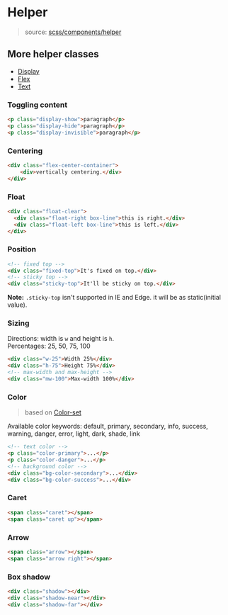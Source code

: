 # Helper
> source:  [scss/components/helper](../../src/scss/components/_helper.scss)

## More helper classes
- [Display](display.md)
- [Flex](flex.md)
- [Text](text.md)

### Toggling content
```html
<p class="display-show">paragraph</p>
<p class="display-hide">paragraph</p>
<p class="display-invisible">paragraph</p>
```

### Centering
```html
<div class="flex-center-container">
    <div>vertically centering.</div>
</div>
```

### Float
```html
<div class="float-clear">
  <div class="float-right box-line">this is right.</div>
  <div class="float-left box-line">this is left.</div>
</div>
```

### Position
```html
<!-- fixed top -->
<div class="fixed-top">It's fixed on top.</div>
<!-- sticky top -->
<div class="sticky-top">It'll be sticky on top.</div>
```
**Note:** `.sticky-top` isn't supported in IE and Edge. it will be as static(initial value).

### Sizing
Directions: width is `w` and height is `h`.  
Percentages: 25, 50, 75, 100
```html
<div class="w-25">Width 25%</div>
<div class="h-75">Height 75%</div>
<!-- max-width and max-height -->
<div class="mw-100">Max-width 100%</div>
```

### Color
> based on [Color-set](color-set.md)

Available color keywords: default, primary, secondary, info, success, warning, danger, error, light, dark, shade, link

```html
<!-- text color -->
<p class="color-primary">...</p>
<p class="color-danger">...</p>
<!-- background color -->
<div class="bg-color-secondary">...</div>
<div class="bg-color-success">...</div>
```

### Caret
```html
<span class="caret"></span>
<span class="caret up"></span>
```

### Arrow
```html
<span class="arrow"></span>
<span class="arrow right"></span>
```

### Box shadow
```html
<div class="shadow"></div>
<div class="shadow-near"></div>
<div class="shadow-far"></div>
```
